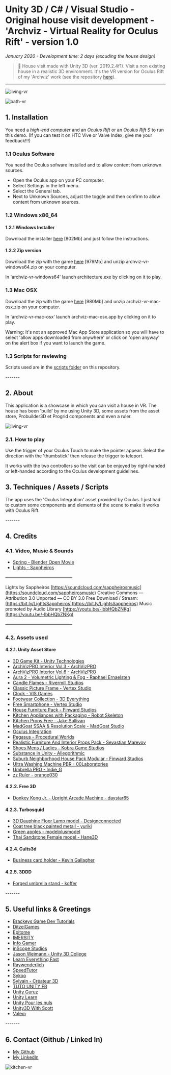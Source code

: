 # Unity 3D / C# / Visual Studio - Original house visit development - 'Archviz - Virtual Reality for Oculus Rift' - version 1.0

*January 2020 - Development time: 2 days (excuding the house design)*

> 🔨 House visit made with Unity 3D (ver. 2019.2.4f1). Visit a non existing house in a realistic 3D environment. It's the VR version for Oculus Rift of my 'Archviz' work (see the repository [here](https://github.com/Raigyo/unity-3d-archviz)).

* * *

![living-vr](images/04-living1.jpg)

![bath-vr](images/06-bath.jpg)

## 1. Installation

You need a *high-end computer* and an *Oculus Rift* or an *Oculus Rift S* to run this demo. (If you can test it on HTC Vive or Valve Index, give me your feedback!!!)

### 1.1 Oculus Software

You need the Oculus sofware installed and to allow content from unknown sources.

- Open the Oculus app on your PC computer.
- Select Settings in the left menu.
- Select the General tab.
- Next to Unknown Sources, adjust the toggle and then confirm to allow content from unknown sources.

### 1.2 Windows x86_64

#### 1.2.1 Windows Installer

Download the installer [here](https://drive.google.com/open?id=1nyUdpqEU5V10D-vMKJiu50pfiaXsPvqY) [802Mb] and just follow the instructions.

#### 1.2.2 Zip version

Download the zip with the game [here](https://drive.google.com/open?id=1CduzX2P7fIlMJrez-wmoXrY0amw8shd5) [979Mb] and unzip archviz-vr-windows64.zip on your computer.

In 'archviz-vr-windows64' launch architecture.exe by clicking on it to play.

### 1.3 Mac OSX

Download the zip with the game [here](https://drive.google.com/open?id=1WvVFpTmmvx9Wio8m4xWhrdVnm0L5NCTX) [980Mb] and unzip archviz-vr-mac-osx.zip on your computer.

In 'archviz-vr-mac-osx' launch archviz-mac-osx.app by clicking on it to play.

Warning: It's not an approved Mac App Store application so you will have to select 'allow apps downloaded from anywhere' or click on 'open anyway' on the alert box if you want to launch the game.

### 1.3 Scripts for reviewing

Scripts used are in the [scripts folder](https://github.com/Raigyo/unity-3d-archviz-vr-oculus/tree/master/scripts) on this repository.

*-------*

## 2. About

This application is a showcase in which you can visit a house in VR. The house has been 'build' by me using Unity 3D, some assets from the asset store, Probuilder3D et Progrid components and even a ruler.

![living-vr](images/05-living2.jpg)

### 2.1. How to play

Use the trigger of your Oculus Touch to make the pointer appear. Select the direction with the 'thumbstick' then release the trigger to teleport.

It works with the two controllers so the visit can be enjoyed by right-handed or left-handed according to the Oculus development guidelines.

## 3. Techniques / Assets / Scripts

The app uses the 'Oculus Integration' asset provided by Oculus. I just had to custom some components and elements of the scene to make it works with Oculus Rift.

*-------*

## 4. Credits

### 4.1. Video, Music & Sounds

- [Spring - Blender Open Movie](https://www.youtube.com/watch?v=WhWc3b3KhnY)
- [Lights - Sappheiros ](https://www.youtube.com/watch?v=-lbbHQbZNKg)

––––––––––––––––––––––––––––––

Lights by Sappheiros [https://soundcloud.com/sappheirosmusic](https://soundcloud.com/sappheirosmusic)
Creative Commons — Attribution 3.0 Unported  — CC BY 3.0
Free Download / Stream: [https://bit.ly/LightsSappheiros](https://bit.ly/LightsSappheiros)
Music promoted by Audio Library [https://youtu.be/-lbbHQbZNKg](https://youtu.be/-lbbHQbZNKg)

––––––––––––––––––––––––––––––

### 4.2. Assets used

#### 4.2.1. Unity Asset Store

- [3D Game Kit - Unity Technologies](https://assetstore.unity.com/packages/templates/tutorials/3d-game-kit-115747)
- [ArchVizPRO Interior Vol.3 - ArchVizPRO](https://assetstore.unity.com/packages/3d/environments/archvizpro-interior-vol-3-62337)
- [ArchVizPRO Interior Vol.6 - ArchVizPRO](https://assetstore.unity.com/packages/3d/environments/urban/archvizpro-interior-vol-6-120489)
- [Aura 2 - Volumetric Lighting & Fog - Raphael Ernaelsten](https://assetstore.unity.com/packages/tools/particles-effects/aura-2-volumetric-lighting-fog-137148)
- [Candle Flames - Rivermill Studios](https://assetstore.unity.com/packages/vfx/particles/fire-explosions/candle-flames-48044)
- [Classic Picture Frame - Vertex Studio](https://assetstore.unity.com/packages/3d/props/furniture/classic-picture-frame-59038)
- [Clock - VIS Games](https://assetstore.unity.com/packages/3d/props/interior/clock-4250)
- [Footwear Collection - 3D Everything](https://assetstore.unity.com/packages/3d/props/clothing/footwear-collection-52313)
- [Free Smartphone - Vertex Studio](https://assetstore.unity.com/packages/3d/props/electronics/free-smartphone-90324)
- [House Furniture Pack - Finward Studios](https://assetstore.unity.com/packages/3d/props/house-furniture-pack-88646)
- [Kitchen Appliances with Packaging - Robot Skeleton](https://assetstore.unity.com/packages/3d/props/electronics/kitchen-appliances-with-packaging-155472)
- [Kitchen Props Free - Jake Sullivan](https://assetstore.unity.com/packages/3d/props/interior/kitchen-props-free-80208)
- [MadGoat SSAA & Resolution Scale - MadGoat Studio](https://assetstore.unity.com/packages/vfx/shaders/fullscreen-camera-effects/madgoat-ssaa-resolution-scale-86368)
- [Oculus Integration](https://assetstore.unity.com/packages/tools/integration/oculus-integration-82022)
- [Pegasus - Procedural Worlds](https://assetstore.unity.com/packages/tools/animation/pegasus-65397)
- [Realistic Furniture And Interior Props Pack - Sevastian Marevoy](https://assetstore.unity.com/packages/3d/props/furniture/realistic-furniture-and-interior-props-pack-120379)
- [Shoes Mens / Ladies - Kobra Game Studios](https://assetstore.unity.com/packages/3d/props/clothing/shoes-mens-ladies-73134)
- [Substance in Unity - Allegorithmic](https://assetstore.unity.com/packages/tools/utilities/substance-in-unity-110555)
- [Suburb Neighborhood House Pack Modular - Finward Studios](https://assetstore.unity.com/packages/3d/environments/urban/suburb-neighborhood-house-pack-modular-72712)
- [Ultra Washing Machine PBR - 00Laboratories](https://assetstore.unity.com/packages/3d/props/electronics/ultra-washing-machine-pbr-144339)
- [Umbrella PRO - Indie_G](https://assetstore.unity.com/packages/3d/props/clothing/umbrella-pro-55277)
- [zz Ruler - orange030](https://assetstore.unity.com/packages/tools/utilities/zz-ruler-365)

#### 4.2.2. Free 3D

- [Donkey Kong Jr. - Upright Arcade Machine - daystar65](https://free3d.com/3d-model/donkey-kong-jr-upright-arcade-machine-89019.html)

#### 4.2.3. Turbosquid

- [3D Dauphine Floor Lamp model - Designconnected ](https://www.turbosquid.com/FullPreview/Index.cfm/ID/1388560)
- [Coat tree black painted metall - yuriki](https://www.turbosquid.com/FullPreview/Index.cfm/ID/967969)
- [Green apples - modelplusmodel ](https://www.turbosquid.com/FullPreview/Index.cfm/ID/546276)
- [Thai Sandstone Female model - Hane3D](https://www.turbosquid.com/FullPreview/Index.cfm/ID/1275160)

#### 4.2.4. Cults3d

- [Business card holder - Kevin Gallagher](https://cults3d.com/en/3d-model/various/business-card-holder-donegal3d)

#### 4.2.5. 3DDD

- [Forged umbrella stand - koffer](https://3ddd.ru/3dmodels/show/kovannaia_podstavka_pod_zont)

*-------*

## 5. Useful links & Greetings

- [Brackeys Game Dev Tutorials](https://www.youtube.com/channel/UCYbK_tjZ2OrIZFBvU6CCMiA)
- [DitzelGames](https://www.youtube.com/channel/UCdedu-nAwMACE5WbVcmp3Bg)
- [Epitome](https://www.youtube.com/channel/UCsaXQNLxeHvwJdDUrICGufA)
- [IMERSITY](https://www.youtube.com/channel/UCCCf8Z1iY3yXQUxcnarA0Ag)
- [Info Gamer](https://www.youtube.com/channel/UCyoayn_uVt2I55ZCUuBVRcQ)
- [inScope Studios](https://www.youtube.com/channel/UCyVsCcTte38YC9CxJtw3hBQ)
- [Jason Weimann - Unity 3D College](https://www.youtube.com/channel/UCX_b3NNQN5bzExm-22-NVVg)
- [Learn Everything Fast](https://www.youtube.com/channel/UCG5XadFg6icC2TcF0I5DIig)
- [Raywenderlich](https://www.raywenderlich.com/)
- [SpeedTutor](https://www.youtube.com/channel/UCwYuQIa9lgjvDiZryUVtFGw)
- [Sykoo](https://www.youtube.com/channel/UCNJvwJ6daLmw4_gUKTw4cSg)
- [Sylvain - Créateur 3D](https://www.youtube.com/channel/UC8BM2xQlXcK4Vt3OqfOmj9g)
- [TUTO UNITY FR](https://www.youtube.com/channel/UCJRwb5W4ZzG43J5_dViL6Fw)
- [Unity Guruz](https://www.youtube.com/channel/UCgd3l8iA5zBYVa4sQ6-ONFw)
- [Unity Learn](https://learn.unity.com/)
- [Unity Pour les nuls](https://www.youtube.com/channel/UCuU8cONIgZ182KheI1s6HqQ)
- [Unity3D With Scott](https://www.youtube.com/channel/UC9hfBvn17qSIrdFwAk56oZg)
- [Valem](https://www.youtube.com/channel/UCPJlesN59MzHPPCp0Lg8sLw)

*-------*

## 6. Contact (Github / Linked In)

- [My Github](https://github.com/Raigyo)
- [My LinkedIn](https://www.linkedin.com/in/vincent-chilot/)

![kitchen-vr](images/07-kitchen.jpg)
